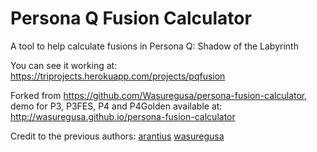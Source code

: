 # Persona Q Fusion Calculator

A tool to help calculate fusions in Persona Q: Shadow of the Labyrinth

You can see it working at: https://triprojects.herokuapp.com/projects/pqfusion

Forked from https://github.com/Wasuregusa/persona-fusion-calculator, demo for P3, P3FES, P4 and P4Golden available at: http://wasuregusa.github.io/persona-fusion-calculator

Credit to the previous authors:
[arantius](https://github.com/arantius/persona-fusion-calculator)
[wasuregusa](https://github.com/Wasuregusa/persona-fusion-calculator)
